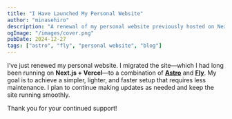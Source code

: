 ```yaml
---
title: "I Have Launched My Personal Website"
author: "minasehiro"
description: "A renewal of my personal website previously hosted on Next.js + Vercel"
ogImage: "/images/cover.png"
pubDate: 2024-12-27
tags: ["astro", "fly", "personal website", "blog"]
---
```


I’ve just renewed my personal website.
I migrated the site—which I had long been running on **Next.js + Vercel**—to a combination of [**Astro**](https://astro.build/) and [**Fly**](https://fly.io/). My goal is to achieve a simpler, lighter, and faster setup that requires less maintenance. I plan to continue making updates as needed and keep the site running smoothly.

Thank you for your continued support!
